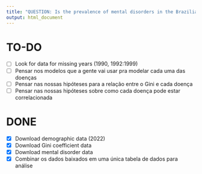 ```yaml
---
title: "QUESTION: Is the prevalence of mental disorders in the Brazilian population correlated to social inequality?"
output: html_document
---
```

  
# TO-DO
- [ ] Look for data for missing years (1990, 1992:1999)
- [ ] Pensar nos modelos que a gente vai usar pra modelar cada uma das doenças
- [ ] Pensar nas nossas hipóteses para a relação entre o Gini e cada doença
- [ ] Pensar nas nossas hipóteses sobre como cada doença pode estar correlacionada
  
# DONE
  
- [x] Download demographic data (2022)
- [x] Download Gini coefficient data
- [x] Download mental disorder data
- [x] Combinar os dados baixados em uma única tabela de dados para análise
